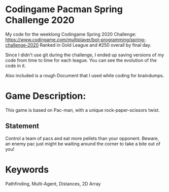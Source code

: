 # Codingame Pacman Spring Challenge 2020
My code for the weeklong Codingame Spring 2020 Challenge: https://www.codingame.com/multiplayer/bot-programming/spring-challenge-2020
Ranked in Gold League and #250 overall by final day.

Since I didn't use git during the challenge, I ended up saving versions of my code from time to time for each league. 
You can see the evolution of the code in it.

Also included is a rough Document that I used while coding for braindumps.

# Game Description:
This game is based on Pac-man, with a unique rock-paper-scissors twist.

## Statement ##
Control a team of pacs and eat more pellets than your opponent. Beware, an enemy pac just might be waiting around the corner to take a bite out of you!

# Keywords
Pathfinding, Multi-Agent, Distances, 2D Array




